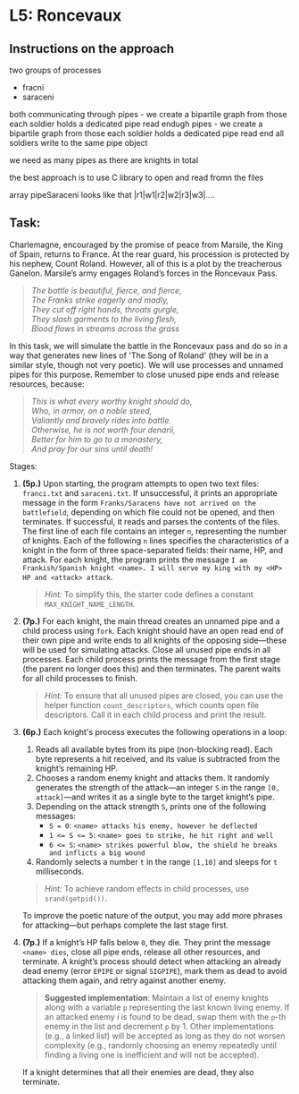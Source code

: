 # L5: Roncevaux


## Instructions on the approach

two groups of processes
   - fracni
   - saraceni


both communicating through pipes - we create a bipartile graph from those
each soldier holds a dedicated pipe read endugh pipes - we create a bipartile graph from those
each soldier holds a dedicated pipe read end 
all soldiers write to the same pipe object

we need as many pipes as there are knights in total

the best approach is to use C library to open and read fromn the files

array pipeSaraceni looks like that
|r1|w1|r2|w2|r3|w3|....






## Task:

Charlemagne, encouraged by the promise of peace from Marsile, the King of Spain, returns to France. At the rear guard, his procession is protected by his nephew, Count Roland. However, all of this is a plot by the treacherous Ganelon. Marsile’s army engages Roland’s forces in the Roncevaux Pass.

> *The battle is beautiful, fierce, and fierce,*  
> *The Franks strike eagerly and madly,*  
> *They cut off right hands, throats gurgle,*  
> *They slash garments to the living flesh,*  
> *Blood flows in streams across the grass*  

In this task, we will simulate the battle in the Roncevaux pass and do so in a way that generates new lines of 'The Song of Roland' (they will be in a similar style, though not very poetic). We will use processes and unnamed pipes for this purpose. Remember to close unused pipe ends and release resources, because:

> *This is what every worthy knight should do,*  
> *Who, in armor, on a noble steed,*  
> *Valiantly and bravely rides into battle.*  
> *Otherwise, he is not worth four denarii,*  
> *Better for him to go to a monastery,*  
> *And pray for our sins until death!*  

Stages:  

1. **(5p.)** Upon starting, the program attempts to open two text files: `franci.txt` and `saraceni.txt`. If unsuccessful, it prints an appropriate message in the form `Franks/Saracens have not arrived on the battlefield`, depending on which file could not be opened, and then terminates. If successful, it reads and parses the contents of the files. The first line of each file contains an integer `n`, representing the number of knights. Each of the following `n` lines specifies the characteristics of a knight in the form of three space-separated fields: their name, HP, and attack. For each knight, the program prints the message `I am Frankish/Spanish knight <name>. I will serve my king with my <HP> HP and <attack> attack`.  

   > *Hint:* To simplify this, the starter code defines a constant `MAX_KNIGHT_NAME_LENGTH`.

2. **(7p.)** For each knight, the main thread creates an unnamed pipe and a child process using `fork`. Each knight should have an open read end of their own pipe and write ends to all knights of the opposing side—these will be used for simulating attacks. Close all unused pipe ends in all processes. Each child process prints the message from the first stage (the parent no longer does this) and then terminates. The parent waits for all child processes to finish.  

   > *Hint:* To ensure that all unused pipes are closed, you can use the helper function `count_descriptors`, which counts open file descriptors. Call it in each child process and print the result.

3. **(6p.)** Each knight's process executes the following operations in a loop:
   1. Reads all available bytes from its pipe (non-blocking read). Each byte represents a hit received, and its value is subtracted from the knight’s remaining HP.
   2. Chooses a random enemy knight and attacks them. It randomly generates the strength of the attack—an integer `S` in the range `[0, attack]`—and writes it as a single byte to the target knight’s pipe.
   3. Depending on the attack strength `S`, prints one of the following messages:
      - `S = 0`: `<name> attacks his enemy, however he deflected`
      - `1 <= S <= 5`: `<name> goes to strike, he hit right and well`
      - `6 <= S`: `<name> strikes powerful blow, the shield he breaks and inflicts a big wound`
   4. Randomly selects a number `t` in the range `[1,10]` and sleeps for `t` milliseconds.
    
   > *Hint:* To achieve random effects in child processes, use `srand(getpid())`.  
  
   To improve the poetic nature of the output, you may add more phrases for attacking—but perhaps complete the last stage first.

4. **(7p.)** If a knight’s HP falls below `0`, they die. They print the message `<name> dies`, close all pipe ends, release all other resources, and terminate. A knight’s process should detect when attacking an already dead enemy (error `EPIPE` or signal `SIGPIPE`), mark them as dead to avoid attacking them again, and retry against another enemy.  

   > **Suggested implementation**: Maintain a list of enemy knights along with a variable `p` representing the last known living enemy. If an attacked enemy $i$ is found to be dead, swap them with the `p`-th enemy in the list and decrement `p` by 1. Other implementations (e.g., a linked list) will be accepted as long as they do not worsen complexity (e.g., randomly choosing an enemy repeatedly until finding a living one is inefficient and will not be accepted).

   If a knight determines that all their enemies are dead, they also terminate.
  